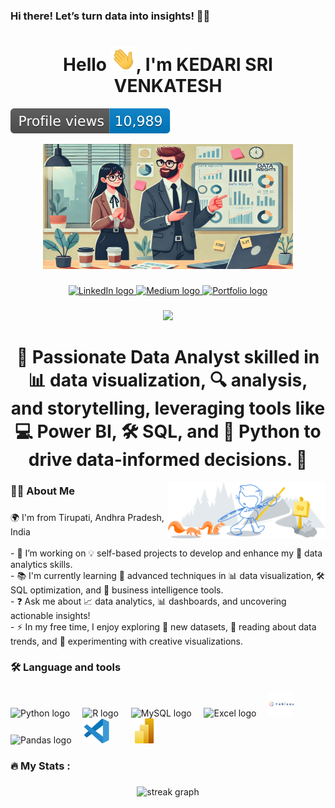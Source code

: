 ### Hi there! Let’s turn data into insights! 👋🔎


<h1 align="center">Hello <img src="https://github.com/venkateshcodes/venkateshcodes/blob/4dc1b32bbba11b77d0adda03048a8c0498559a82/Hi.gif" width="40px">, I'm KEDARI SRI VENKATESH</h1>
<p align="left"> <img src="https://github.com/venkateshcodes/venkateshcodes/blob/c70d319a04389739168c3627a935facb1bb5d1cd/68747470733a2f2f6b6f6d617265762e636f6d2f67687076632f3f757365726e616d653d73616368696e7665726d613533313231.svg" /> </p>

<div align="center">
  <img height="200" width="400" src="https://github.com/venkateshcodes/venkateshcodes/blob/4023e504fac9e72acd4a0fae8ded43252ab73d74/WhatsApp%20Image%202025-01-19%20at%2018.27.33_4342fe9a.jpg" />
</div>


###

<div align="center">
  <a href="https://www.linkedin.com/in/kedari-sri-venkatesh-359056347" target="_blank">
    <img src="https://img.shields.io/static/v1?message=LinkedIn&logo=linkedin&label=&color=0077B5&logoColor=white&labelColor=&style=for-the-badge" height="25" alt="LinkedIn logo" />
  </a>
  <a href="https://medium.com/@srivenkatesh6.k" target="_blank">
    <img src="https://img.shields.io/static/v1?message=Medium&logo=medium&label=&color=000000&logoColor=white&labelColor=&style=for-the-badge" height="25" alt="Medium logo" />
  </a>
  <a href="https://venkateshcodes.github.io/kedarisrivenkatesh.io/" target="_blank">
    <img src="https://img.shields.io/static/v1?message=Portfolio&logo=github&label=&color=6e5494&logoColor=white&labelColor=&style=for-the-badge" height="25" alt="Portfolio logo" />
  </a>
</div>

###

<div align="center">
  <img src="https://visitor-badge.laobi.icu/badge?page_id=maurodesouza.maurodesouza&"  />
</div>

###

<h1 align="center">🌟 Passionate Data Analyst skilled in 📊 data visualization, 🔍 analysis, and storytelling, leveraging tools like 💻 Power BI, 🛠️ SQL, and 🐍 Python to drive data-informed decisions. 🚀</h1>

<img width="50%" align="right" alt="Github Image" src="https://github.com/venkateshcodes/venkateshcodes/blob/13836af7b940af554083a59d5579c561ce52b9a8/git-header.svg" />

###

<h3 align="left">👩‍💻  About Me</h3>

###

<p align="left">
  🌍 I'm from Tirupati, Andhra Pradesh, India<br><br>
  - 🔭 I’m working on 💡 self-based projects to develop and enhance my 🧠 data analytics skills.<br>
  - 📚 I'm currently learning 🚀 advanced techniques in 📊 data visualization, 🛠️ SQL optimization, and 💼 business intelligence tools.<br>
  - ❓ Ask me about 📈 data analytics, 📊 dashboards, and uncovering actionable insights!<br>
  - ⚡ In my free time, I enjoy exploring 🌟 new datasets, 📖 reading about data trends, and 🎨 experimenting with creative visualizations.<br>
</p>



###

<h3 align="left">🛠 Language and tools</h3>

###

<div align="left">
  <img src="https://cdn.jsdelivr.net/gh/devicons/devicon/icons/python/python-original-wordmark.svg" height="40" alt="Python logo" />
  <img width="12" />
  <img src="https://cdn.jsdelivr.net/gh/devicons/devicon/icons/r/r-original.svg" height="40" alt="R logo" />
  <img width="12" />
  <img src="https://cdn.jsdelivr.net/gh/devicons/devicon/icons/mysql/mysql-original-wordmark.svg" height="40" alt="MySQL logo" />
  <img width="12" />
  <img src="https://github.com/venkateshcodes/venkateshcodes/blob/41a4b8b23c1918343bc09e888801f144269cb947/Microsoft_Office_Excel_(2019%E2%80%93present).svg" height="40" alt="Excel logo" />
  <img width="12" />
  <img src="https://github.com/venkateshcodes/venkateshcodes/blob/69729adc2021f203bb470fcb6fa1bf58984d3567/tableau-svgrepo-com.svg" height="40" alt="Tableau logo"/>
  <img width="12" />
  <img src="https://cdn.jsdelivr.net/gh/devicons/devicon/icons/pandas/pandas-original-wordmark.svg" height="40" alt="Pandas logo" />
  <img width="12" />
  <img src="https://github.com/venkateshcodes/venkateshcodes/blob/e170a782b41445617f8c75e84b9d79fa6cc9e67a/visual-studio-code-1.svg" height="40" alt="visual studio code" />
  <img width="12" />
  <img width="12" />
  <img src="https://github.com/venkateshcodes/venkateshcodes/blob/69729adc2021f203bb470fcb6fa1bf58984d3567/New_Power_BI_Logo.svg" height="40" alt="Power BI logo" />
</div>


###

<h3 align="left">🔥   My Stats :</h3>

###

<div align="center">
  <img src="https://streak-stats.demolab.com?user=venkateshcodes&locale=en&mode=daily&theme=dark&hide_border=false&border_radius=5&order=3" height="220" alt="streak graph" />
</div>


###
